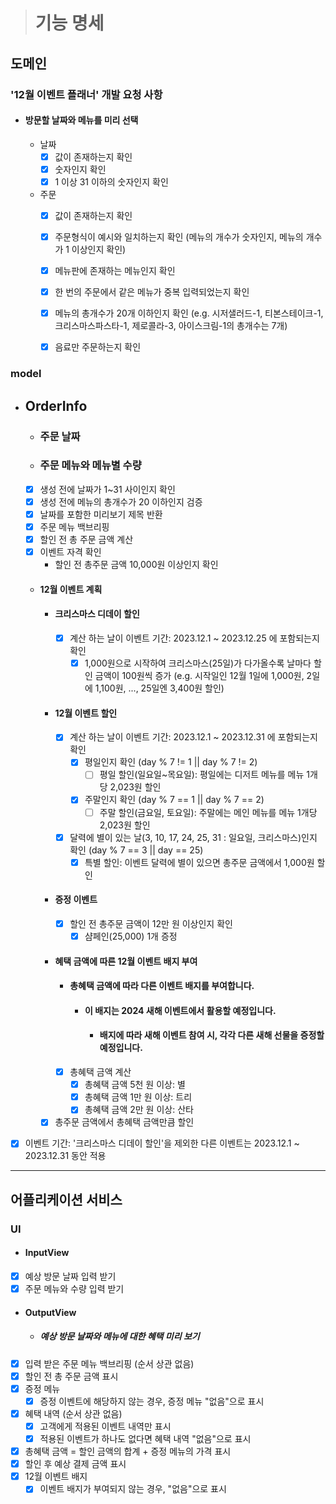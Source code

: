 
> # 기능 명세

## 도메인

### '12월 이벤트 플래너' 개발 요청 사항
- #### 방문할 날짜와 메뉴를 미리 선택
  - 날짜
    - [x] 값이 존재하는지 확인
    - [x] 숫자인지 확인
    - [x] 1 이상 31 이하의 숫자인지 확인

  - 주문
    - [x] 값이 존재하는지 확인
    - [x] 주문형식이 예시와 일치하는지 확인 (메뉴의 개수가 숫자인지, 메뉴의 개수가 1 이상인지 확인)
    - [x] 메뉴판에 존재하는 메뉴인지 확인
    - [x] 한 번의 주문에서 같은 메뉴가 중복 입력되었는지 확인
    - [x] 메뉴의 총개수가 20개 이하인지 확인
      (e.g. 시저샐러드-1, 티본스테이크-1, 크리스마스파스타-1, 제로콜라-3, 아이스크림-1의 총개수는 7개)
    - [x] 음료만 주문하는지 확인


### model
- ## OrderInfo
  - ### 주문 날짜
  - ### 주문 메뉴와 메뉴별 수량
  - [x] 생성 전에 날짜가 1~31 사이인지 확인
  - [x] 생성 전에 메뉴의 총개수가 20 이하인지 검증
  - [x] 날짜를 포함한 미리보기 제목 반환
  - [x] 주문 메뉴 백브리핑
  - [x] 할인 전 총 주문 금액 계산
  - [x] 이벤트 자격 확인
    - 할인 전 총주문 금액 10,000원 이상인지 확인 
  - #### 12월 이벤트 계획
    - #### 크리스마스 디데이 할인
      - [x] 계산 하는 날이 이벤트 기간: 2023.12.1 ~ 2023.12.25 에 포함되는지 확인
        - [x] 1,000원으로 시작하여 크리스마스(25일)가 다가올수록 날마다 할인 금액이 100원씩 증가
          (e.g. 시작일인 12월 1일에 1,000원, 2일에 1,100원, ..., 25일엔 3,400원 할인)
    - #### 12월 이벤트 할인
      - [x] 계산 하는 날이 이벤트 기간: 2023.12.1 ~ 2023.12.31 에 포함되는지 확인
        - [x] 평일인지 확인 (day % 7 != 1 || day % 7 != 2)
            - [ ] 평일 할인(일요일~목요일): 평일에는 디저트 메뉴를 메뉴 1개당 2,023원 할인
        - [x] 주말인지 확인 (day % 7 == 1 || day % 7 == 2)
            - [ ] 주말 할인(금요일, 토요일): 주말에는 메인 메뉴를 메뉴 1개당 2,023원 할인
      - [x] 달력에 별이 있는 날(3, 10, 17, 24, 25, 31 : 일요일, 크리스마스)인지 확인 (day % 7 == 3 || day == 25)
          - [x] 특별 할인: 이벤트 달력에 별이 있으면 총주문 금액에서 1,000원 할인
    - #### 증정 이벤트
      - [x] 할인 전 총주문 금액이 12만 원 이상인지 확인 
        - [x] 샴페인(25,000) 1개 증정
    - #### 혜택 금액에 따른 12월 이벤트 배지 부여
      - #### 총혜택 금액에 따라 다른 이벤트 배지를 부여합니다.
        - #### 이 배지는 2024 새해 이벤트에서 활용할 예정입니다.
          - #### 배지에 따라 새해 이벤트 참여 시, 각각 다른 새해 선물을 증정할 예정입니다.
      - [x] 총혜택 금액 계산 
        - [x] 총혜택 금액 5천 원 이상: 별
        - [x] 총혜택 금액 1만 원 이상: 트리
        - [x] 총혜택 금액 2만 원 이상: 산타
    - [x] 총주문 금액에서 총혜택 금액만큼 할인
  
- [x] 이벤트 기간: '크리스마스 디데이 할인'을 제외한 다른 이벤트는 2023.12.1 ~ 2023.12.31 동안 적용

---

## 어플리케이션 서비스

### UI
- #### InputView
- [x] 예상 방문 날짜 입력 받기
- [x] 주문 메뉴와 수량 입력 받기

- #### OutputView
  - ##### 예상 방문 날짜와 메뉴에 대한 혜택 미리 보기
- [x] 입력 받은 주문 메뉴 백브리핑 (순서 상관 없음)
- [x] 할인 전 총 주문 금액 표시
- [x] 증정 메뉴
  - [x] 증정 이벤트에 해당하지 않는 경우, 증정 메뉴 "없음"으로 표시 
- [x] 혜택 내역 (순서 상관 없음)
  - [x] 고객에게 적용된 이벤트 내역만 표시
  - [x] 적용된 이벤트가 하나도 없다면 혜택 내역 "없음"으로 표시
- [x] 총혜택 금액 = 할인 금액의 합계 + 증정 메뉴의 가격 표시 
- [x] 할인 후 예상 결제 금액 표시
- [x] 12월 이벤트 배지
  - [x] 이벤트 배지가 부여되지 않는 경우, "없음"으로 표시